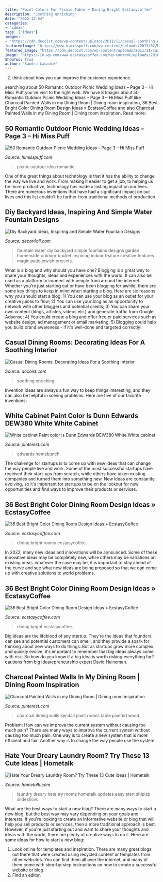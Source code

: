 ```yaml
---
title: "Paint Colors For Picnic Table ~ Dining Bright Ecstasycoffee"
description: "Soothing enriching"
date: "2022-12-04"
categories:
- "ideas"
tags: ["ideas"]
images:
- "https://cdn.decoist.com/wp-content/uploads/2011/11/casual-soothing-dining-room.jpg"
featuredImage: "https://www.himisspuff.com/wp-content/uploads/2017/02/Rustic-Outdoor-Picnic-Wedding-Ideas-10.jpg"
featured_image: "https://cdn.decoist.com/wp-content/uploads/2011/11/casual-soothing-dining-room.jpg"
image: "https://i0.wp.com/www.ecstasycoffee.com/wp-content/uploads/2016/11/Such-a-peaceful-looking-and-cool-dining-set..jpg?resize=692%2C1024"
ShowToc: true
author: "Sandra Labadie"
---
```



2. think about how you can improve the customer experience.

	

		
searching about 50 Romantic Outdoor Picnic Wedding Ideas – Page 3 – Hi Miss Puff you've visit to the right web. We have 8 Images about 50 Romantic Outdoor Picnic Wedding Ideas – Page 3 – Hi Miss Puff like Charcoal Painted Walls in my Dining Room | Dining room inspiration, 36 Best Bright Color Dining Room Design Ideas » EcstasyCoffee and also Charcoal Painted Walls in my Dining Room | Dining room inspiration. Read more:
		
    
## 50 Romantic Outdoor Picnic Wedding Ideas – Page 3 – Hi Miss Puff

<img loading=lazy src="https://www.himisspuff.com/wp-content/uploads/2017/02/Rustic-Outdoor-Picnic-Wedding-Ideas-10.jpg" onerror="this.onerror=null;this.src='https://tse4.mm.bing.net/th?id=OIP.xMLS9Y2keU8EPVrtqmxDRgDMEx&amp;pid=15.1';" alt="50 Romantic Outdoor Picnic Wedding Ideas – Page 3 – Hi Miss Puff">

_Source: himisspuff.com_

>picnic outdoor idea romantic. 

	

One of the great things about technology is that it has the ability to change the way we live and work. From making it easier to get a job, to helping us be more productive, technology has made a lasting impact on our lives. There are numerous inventions that have had a significant impact on our lives and this list couldn't be further from traditional methods of production.

    
## Diy Backyard Ideas, Inspiring And Simple Water Fountain Designs

<img loading=lazy src="http://www.decor4all.com/wp-content/uploads/2011/09/bucket-water-fountain-creative-backyard-ideas.jpg" onerror="this.onerror=null;this.src='https://tse3.mm.bing.net/th?id=OIP.okBdlcvzYlDQAqapzYMWrgAAAA&amp;pid=15.1';" alt="Diy Backyard Ideas, Inspiring and Simple Water Fountain Designs">

_Source: decor4all.com_

>fountain water diy backyard simple fountains designs garden homemade outdoor bucket inspiring indoor feature creative features magic patio jewish projects. 

	

What is a blog and why should you have one?
Blogging is a great way to share your thoughts, ideas and experiences with the world. It can also be used as a platform to connect with people from around the internet. Whether you're just starting out or have been blogging for awhile, there are some key things to keep in mind when starting a blog. Here are six reasons why you should start a blog: 1) You can use your blog as an outlet for your creative juices to flow; 2) You can use your blog as an opportunity to network with other bloggers and potential clients; 3) You can share your own content (blogs, articles, videos etc.) and generate traffic from Google Adsense; 4) You could create a blog and offer free or paid services such as website design, ad management or email marketing; 5) Blogging could help you build brand awareness - if it's well-done and targeted correctly!

    
## Casual Dining Rooms: Decorating Ideas For A Soothing Interior

<img loading=lazy src="https://cdn.decoist.com/wp-content/uploads/2011/11/casual-soothing-dining-room.jpg" onerror="this.onerror=null;this.src='https://tse2.mm.bing.net/th?id=OIP.GJOsVBOzrahmc_7B1AIMXAHaJ4&amp;pid=15.1';" alt="Casual Dining Rooms: Decorating Ideas For a Soothing Interior">

_Source: decoist.com_

>soothing enriching. 

	

Invention ideas are always a fun way to keep things interesting, and they can also be helpful in solving problems. Here are five of our favorite inventions: 

    
## White Cabinet Paint Color Is Dunn Edwards DEW380 White White Cabinet

<img loading=lazy src="https://i.pinimg.com/736x/f6/f7/7b/f6f77b4a80bdcaee8c62c76415a6e46b.jpg" onerror="this.onerror=null;this.src='https://tse3.mm.bing.net/th?id=OIP.PQtOChTXLU9ucXiWtY6wogHaLH&amp;pid=15.1';" alt="White cabinet Paint color is Dunn Edwards DEW380 White White cabinet">

_Source: pinterest.com_

>edwards homebunch. 

	

The challenge for startups is to come up with new ideas that can change the way people live and work. Some of the most successful startups have received their start-ups from scratch, while others have taken existing companies and turned them into something new. New ideas are constantly evolving, so it's important for startups to be on the lookout for new opportunities and find ways to improve their products or services.

    
## 36 Best Bright Color Dining Room Design Ideas » EcstasyCoffee

<img loading=lazy src="https://i1.wp.com/www.ecstasycoffee.com/wp-content/uploads/2016/11/Dining-Rooms-with-Brilliantly.jpg?resize=550%2C825" onerror="this.onerror=null;this.src='https://tse3.mm.bing.net/th?id=OIP.d4vmEoEUmF3ObUnIRr-utAHaLH&amp;pid=15.1';" alt="36 Best Bright Color Dining Room Design Ideas » EcstasyCoffee">

_Source: ecstasycoffee.com_

>dining bright rooms ecstasycoffee. 

	

In 2022, many new ideas and innovations will be announced. Some of these innovative ideas may be completely new, while others may be variations on existing ideas. whatever the case may be, it is important to stay ahead of the curve and see what new ideas are being proposed so that we can come up with creative solutions to world problems.

    
## 36 Best Bright Color Dining Room Design Ideas » EcstasyCoffee

<img loading=lazy src="https://i0.wp.com/www.ecstasycoffee.com/wp-content/uploads/2016/11/Such-a-peaceful-looking-and-cool-dining-set..jpg?resize=692%2C1024" onerror="this.onerror=null;this.src='https://tse2.mm.bing.net/th?id=OIP.SLAmXiiCh3u-9wLZETjXywHaK9&amp;pid=15.1';" alt="36 Best Bright Color Dining Room Design Ideas » EcstasyCoffee">

_Source: ecstasycoffee.com_

>dining bright ecstasycoffee. 

	

Big ideas are the lifeblood of any startup. They're the ideas that founders can see and potential customers can smell, and they provide a spark for thinking about new ways to do things. But as startups grow more complex and quickly evolve, it's important to remember that big ideas always come with risk. So how do you know if a big idea is worth risking everything for? cautions from big idearepreneurship expert David Heineman.

    
## Charcoal Painted Walls In My Dining Room | Dining Room Inspiration

<img loading=lazy src="https://i.pinimg.com/736x/d4/99/9e/d4999e5766cc0510f2360e11b6dd2627.jpg" onerror="this.onerror=null;this.src='https://tse2.mm.bing.net/th?id=OIP.zW4Mm4zMJKk3-OpoVdIMwwHaLH&amp;pid=15.1';" alt="Charcoal Painted Walls in my Dining Room | Dining room inspiration">

_Source: pinterest.com_

>charcoal dining walls kendall paint rooms table painted wood. 

	

Problem: How can we improve the current system without causing too much pain?
There are many ways to improve the current system without causing too much pain. One way is to create a new system that is more efficient and fair. Another way is to change the way people use the system.

    
## Hate Your Dreary Laundry Room? Try These 13 Cute Ideas | Hometalk

<img loading=lazy src="https://cdn-fastly.hometalk.com/media/2016/12/27/3660023/s-hate-your-dreary-laundry-room-try-these-13-cute-ideas-laundry-rooms.jpg?size=1600x1000&amp;nocrop=1" onerror="this.onerror=null;this.src='https://tse1.mm.bing.net/th?id=OIP.bL0JG1z4nnvvfTkxx5LHWQHaJ4&amp;pid=15.1';" alt="Hate Your Dreary Laundry Room? Try These 13 Cute Ideas | Hometalk">

_Source: hometalk.com_

>laundry dreary hate try rooms hometalk updates easy start shiplap slideshow. 

	

What are the best ways to start a new blog?
There are many ways to start a new blog, but the best way may vary depending on your goals and interests. If you're looking to create an informative website or blog that will help you sell products or services, then a more traditional approach is best. However, if you're just starting out and want to share your thoughts and ideas with the world, there are plenty of creative ways to do it. Here are some ideas for how to start a new blog: 
1. Look online for templates and inspiration. There are many great blogs out there that were created using recycled content or templates from other websites. You can find them all over the internet, and many of them come with step-by-step instructions on how to create a successful website or blog. 
2. Find an editor.

